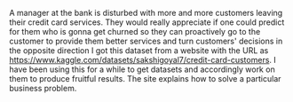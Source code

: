 A manager at the bank is disturbed with more and more customers leaving their credit card services. They would really appreciate if one could predict for them who is gonna get churned so they can proactively go to the customer to provide them better services and turn customers' decisions in the opposite direction
I got this dataset from a website with the URL as https://www.kaggle.com/datasets/sakshigoyal7/credit-card-customers. I have been using this for a while to get datasets and accordingly work on them to produce fruitful results. The site explains how to solve a particular business problem.
